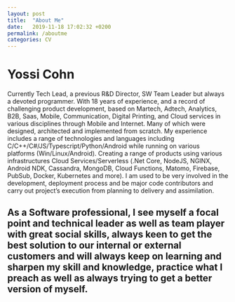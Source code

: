 ```yaml
---
layout: post
title:  "About Me"
date:   2019-11-18 17:02:32 +0200
permalink: /aboutme
categories: CV
---
```


# Yossi Cohn

Currently Tech Lead, a previous R&D Director, SW Team Leader but always a devoted programmer.
With 18 years of experience, and a record of challenging product development, based on Martech,  Adtech, Analytics, B2B, Saas, Mobile, Communication, Digital Printing, and Cloud services in various disciplines through Mobile and Internet.
Many of which were designed, architected and implemented from scratch.
My experience includes a range of technologies and languages including C/C++/C#/JS/Typescript/Python/Android while running on various platforms (Win/Linux/Android).
Creating a range of products using various infrastructures Cloud Services/Serverless (.Net Core, NodeJS, NGINX, Android NDK, Cassandra, MongoDB, Cloud Functions, Matomo, Firebase, PubSub, Docker, Kubernetes and more).
I am used to be very involved in the development, deployment process and be major code contributors and carry out project’s execution from planning to delivery and assimilation.

As a Software professional, I see myself a focal point and technical leader as well as team player with great social skills, always keen to get the best solution to our internal or external customers and will always keep on learning and sharpen my skill and knowledge, practice what I preach as well as always trying to get a better version of myself.
---
